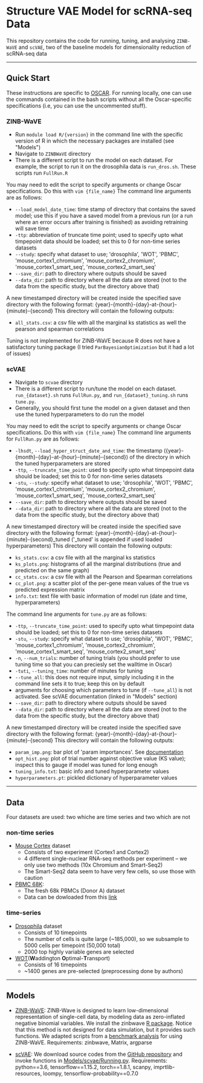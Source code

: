 # Structure VAE Model for scRNA-seq Data

This repository contains the code for running, tuning, and analysing `ZINB-WaVE` and `scVAE`, two of the baseline models for dimensionality reduction of scRNA-seq data

------------  

## Quick Start

These instructions are specific to [OSCAR](https://docs.ccv.brown.edu/oscar). For running locally, one can use the commands contained in the bash scripts without all the Oscar-specific specifications (i.e, you can use the uncommented stuff).

### ZINB-WaVE
* Run `module load R/{version}` in the command line with the specific version of R in which the necessary packages are installed (see "Models")
* Navigate to `ZINBWaVE` directory
* There is a different script to run the model on each dataset. For example, the script to run it on the drosophila data is `run_dros.sh`. These scripts run `FullRun.R`

You may need to edit the script to specify arguments or change Oscar specifications. Do this with `vim {file_name}`
The command line arguments are as follows:
* `--load_model_date_time`: time stamp of directory that contains the saved model; use this if you have a saved model from a previous run (or a run where an error occurs after training is finished) as avoiding retraining will save time
* `-ttp`: abbreviation of truncate time point; used to specify upto what timpepoint data should be loaded; set this to 0 for non-time series datasets
* `--study`: specify what dataset to use; 'drosophila', 'WOT', 'PBMC', 'mouse_cortex1_chromium', 'mouse_cortex2_chromium', 'mouse_cortex1_smart_seq', 'mouse_cortex2_smart_seq'
* `--save_dir`: path to directory where outputs should be saved
* `--data_dir`: path to directory where all the data are stored (not to the data from the specific study, but the directory above that)

A new timestamped directory will be created inside the specified save directory with the following format: {year}-{month}-{day}-at-{hour}-{minute}-{second}
This directory will contain the following outputs:
* `all_stats.csv`: a csv file with all the marginal ks statistics as well the pearson and spearman correlations

Tuning is not implemented for ZINB-WaVE because R does not have a satisfactory tuning package (I tried `ParBayesianOptimization` but it had a lot of issues)

### scVAE
* Navigate to `scvae` directory
* There is a different script to run/tune the model on each dataset. `run_{dataset}.sh` runs `FullRun.py`, and `run_{dataset}_tuning.sh` runs `tune.py`.
* Generally, you should first tune the model on a given dataset and then use the tuned hyperparameters to do run the model

You may need to edit the script to specify arguments or change Oscar specifications. Do this with `vim {file_name}`
The command line arguments for `FullRun.py` are as follows:
* `-lhsdt`, `--load_hyper_struct_date_and_time`: the timestamp ({year}-{month}-{day}-at-{hour}-{minute}-{second}) of the directory in which the tuned hyperparameters are stored
* `-ttp`, `--truncate_time_point`: used to specify upto what timpepoint data should be loaded; set this to 0 for non-time series datasets
* `-stu`, `--study`: specify what dataset to use; 'drosophila', 'WOT', 'PBMC', 'mouse_cortex1_chromium', 'mouse_cortex2_chromium', 'mouse_cortex1_smart_seq', 'mouse_cortex2_smart_seq'
* `--save_dir`: path to directory where outputs should be saved
* `--data_dir`: path to directory where all the data are stored (not to the data from the specific study, but the directory above that)

A new timestamped directory will be created inside the specified save directory with the following format: {year}-{month}-{day}-at-{hour}-{minute}-{second}_tuned ('_tuned' is appended if used loaded hyperparameters)
This directory will contain the following outputs:
* `ks_stats.csv`: a csv file with all the marginal ks statistics
* `ks_plots.png`: histograms of all the marginal distributions (true and predicted on the same graph)
* `cc_stats.csv`: a csv file with all the Pearson and Spearman correlations
* `cc_plot.png`: a scatter plot of the per-gene mean values of the true vs predicted expression matrix
* `info.txt`: text file with basic information of model run (date and time, hyperparameters)

The command line arguments for `tune.py` are as follows:
* `-ttp`, `--truncate_time_point`: used to specify upto what timpepoint data should be loaded; set this to 0 for non-time series datasets
* `-stu`, `--study`: specify what dataset to use; 'drosophila', 'WOT', 'PBMC', 'mouse_cortex1_chromium', 'mouse_cortex2_chromium', 'mouse_cortex1_smart_seq', 'mouse_cortex2_smart_seq'
* `-n`, `--num_trials`: number of tuning trials (you should prefer to use tuning time so that you can preciesly set the walltime in Oscar)
* `-tuti`, `--tuning_time`: number of minutes for tuning
* `--tune_all`: this does not require input, simply including it in the command line sets it to true; keep this on by default
* arguments for choosing which parameters to tune (if `--tune_all`) is not activated. See scVAE documentation (linked in "Models" section)
* `--save_dir`: path to directory where outputs should be saved
* `--data_dir`: path to directory where all the data are stored (not to the data from the specific study, but the directory above that)

A new timestamped directory will be created inside the specified save directory with the following format: {year}-{month}-{day}-at-{hour}-{minute}-{second}
This directory will contain the following outputs:
* `param_imp.png`: bar plot of 'param importances'. See [documentation](https://optuna.readthedocs.io/en/stable/reference/visualization/generated/optuna.visualization.plot_param_importances.html)
* `opt_hist.png`: plot of trial number against objective value (KS value); inspect this to gauge if model was tuned for long enough 
* `tuning_info.txt`: basic info and tuned hyperparameter values
* `hyperparameters.pt`: pickled dictionary of hyperparameter values

-----------

## Data
Four datasets are used: two whiche are time series and two which are not

### non-time series  
* [Mouse Cortex](https://singlecell.broadinstitute.org/single_cell/study/SCP425/single-cell-comparison-cortex-data) dataset
    * Consists of two experiment (Cortex1 and Cortex2)
    * 4 different single-nuclear RNA-seq methods per experiment – we only use two methods (10x Chromium and Smart-Seq2)
    * The Smart-Seq2 data seem to have very few cells, so use those with caution
* [PBMC 68K](https://www.10xgenomics.com/resources/datasets):  
    * The fresh 68k PBMCs (Donor A) dataset 
    * Data can be dowloaded from this [link](http://cf.10xgenomics.com/samples/cell-exp/1.1.0/fresh_68k_pbmc_donor_a/fresh_68k_pbmc_donor_a_filtered_gene_bc_matrices.tar.gz)

### time-series
* [Drosophila](https://www.science.org/doi/10.1126/science.abn5800?url_ver=Z39.88-2003&rfr_id=ori:rid:crossref.org&rfr_dat=cr_pub%20%200pubmed) dataset
    * Consists of 10 timepoints 
    * The number of cells is quite large (~185,000), so we subsample to 5000 cells per timepoint (50,000 total)
    * 2000 top highly variable genes are selected
* [WOT](https://doi.org/10.1016/j.cell.2019.01.006)(**W**addington **O**ptimal-**T**ransport)
    * Consists of 16 timepoints
    * ~1400 genes are pre-selected (preprocessing done by authors)

------------

## Models

* [ZINB-WaVE](https://www.nature.com/articles/s41467-017-02554-5): ZINB-Wave is designed to learn low-dimensional 
representation of single-cell data, by modeling data as zero-inflated negative binomial variables. 
We install the zinbwave [R package](https://github.com/drisso/zinbwave). Notice that this method is not designed for data 
simulation, but it provides such functions. We adapted scripts from a 
[benchmark analysis](https://github.com/HelenaLC/simulation-comparison/tree/master/code) for using ZINB-WaVE.
Requirements: zinbwave, Matrix, argparse

* [scVAE](https://academic.oup.com/bioinformatics/article/36/16/4415/5838187): We download source codes from the 
[GitHub repository](https://github.com/scvae/scvae) and invoke functions in [Models/scvae/Running.py](Models/scvae/Running.py).
Requirements: python==3.6, tensorflow==1.15.2, torch==1.8.1, scanpy, imprtlib-resources, loompy, tensorflow-probability==0.7.0
